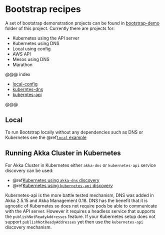 # Bootstrap recipes 

A set of bootstrap demonstration projects can be found in [bootstrap-demo](https://github.com/akka/akka-management/tree/master/bootstrap-demo) folder of this project. Currently there are projects for:

* Kubernetes using the API server
* Kubernetes using DNS
* Local using config
* AWS API
* Mesos using DNS
* Marathon

@@@ index

* [local-config](local-config.md)
* [kuberntes-dns](kubernetes.md)
* [kuberntes-api](kubernetes-api.md)

@@@

## Local 

To run Bootstrap locally without any dependencies such as DNS or Kubernetes see the @ref[`local` example](local-config.md)

## Running Akka Cluster in Kubernetes

For Akka Cluster in Kubernetes either `akka-dns` or `kubernetes-api` service discovery can be used:

* @ref[Kubernetes using `akka-dns` discovery](kubernetes.md)
* @ref[Kubernetes using `kubernetes-api` discovery](kubernetes-api.md)

Kubernetes-api is the more battle tested mechanism, DNS was added in Akka 2.5.15 and Akka Management 0.18.
DNS has the benefit that it is agnostic of Kubernetes so does not require pods be able to communicate with the API
server. However it requires a headless service that supports the `publishNotReadyAddresses` feature. If your Kubernetes setup
does not support `publishNotReadyAddresses` yet then use the `kubernetes-api` discovery mechanism. 
